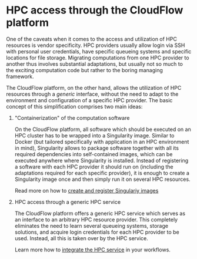 # HPC access through the CloudFlow platform
One of the caveats when it comes to the access and utilization of HPC resources
is vendor specificity. HPC providers usually allow login via SSH with personal
user credentials, have specific queueing systems and specific locations for
file storage. Migrating computations from one HPC provider to another thus
involves substantial adaptations, but usually not so much to the exciting
computation code but rather to the boring managing framework.

The CloudFlow platform, on the other hand, allows the utilization of HPC
resources through a _generic_ interface, without the need to adapt to the
environment and configuration of a specific HPC provider. The basic concept of
this simplification comprises two main ideas:

1. "Containerization" of the computation software

   On the CloudFlow platform, all software which should be executed on an HPC
   cluster has to be wrapped into a Singularity image. Similar to Docker (but
   tailored specifically with application in an HPC environment in mind),
   Singularity allows to package software together with all its required
   dependencies into self-contained images, which can be executed anywhere where
   Singularity is installed. Instead of registering a software with each HPC
   provider it should run on (including the adaptations required for each
   specific provider), it is enough to create a Singularity image once and then
   simply run it on several HPC resources.

   Read more on how to [create and register Singulariy images](basics_singularity.md)

2. HPC access through a generic HPC service

   The CloudFlow platform offers a generic HPC service which serves as an
   interface to an arbitrary HPC resource provider. This completely eliminates
   the need to learn several queueing systems, storage solutions, and acquire
   login credentials for each HPC provider to be used. Instead, all this is
   taken over by the HPC service.

   Learn more how to [integrate the HPC service](workflow_creation/HPC_service.md)
   in your workflows.
